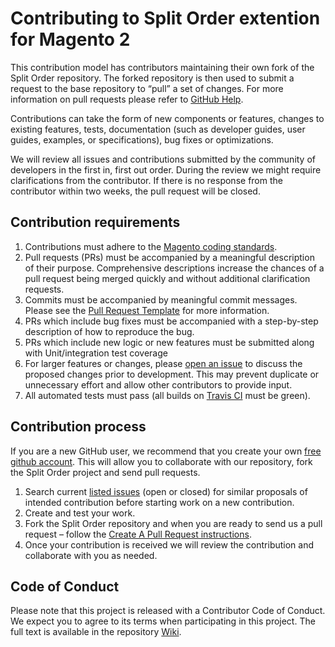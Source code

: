 # Contributing to Split Order extention for Magento 2

This contribution model has contributors maintaining their own fork of the Split Order repository.
The forked repository is then used to submit a request to the base repository to “pull” a set of changes.
For more information on pull requests please refer to [GitHub Help](https://help.github.com/articles/about-pull-requests/).

Contributions can take the form of new components or features, changes to existing features, tests, documentation (such as developer guides, user guides, examples, or specifications), bug fixes or optimizations.

We will review all issues and contributions submitted by the community of developers in the first in, first out order.
During the review we might require clarifications from the contributor.
If there is no response from the contributor within two weeks, the pull request will be closed.

## Contribution requirements

1. Contributions must adhere to the [Magento coding standards](https://devdocs.magento.com/guides/v2.3/coding-standards/bk-coding-standards.html).
2. Pull requests (PRs) must be accompanied by a meaningful description of their purpose. Comprehensive descriptions increase the chances of a pull request being merged quickly and without additional clarification requests.
3. Commits must be accompanied by meaningful commit messages. Please see the [Pull Request Template](https://github.com/magestat/magento2-split-order/blob/master/.github/PULL_REQUEST_TEMPLATE.md) for more information.
4. PRs which include bug fixes must be accompanied with a step-by-step description of how to reproduce the bug.
3. PRs which include new logic or new features must be submitted along with Unit/integration test coverage
4. For larger features or changes, please [open an issue](https://github.com/magestat/magento2-split-order/issues) to discuss the proposed changes prior to development. This may prevent duplicate or unnecessary effort and allow other contributors to provide input.
5. All automated tests must pass (all builds on [Travis CI](https://travis-ci.org/magestat/magento2-split-order) must be green).

## Contribution process

If you are a new GitHub user, we recommend that you create your own [free github account](https://github.com/signup/free).
This will allow you to collaborate with our repository, fork the Split Order project and send pull requests.

1. Search current [listed issues](https://github.com/magestat/magento2-split-order/issues) (open or closed) for similar proposals of intended contribution before starting work on a new contribution.
2. Create and test your work.
3. Fork the Split Order repository and when you are ready to send us a pull request – follow the [Create A Pull Request instructions](https://github.com/magestat/magento2-split-order/blob/master/.github/PULL_REQUEST_TEMPLATE.md).
4. Once your contribution is received we will review the contribution and collaborate with you as needed.

## Code of Conduct

Please note that this project is released with a Contributor Code of Conduct. We expect you to agree to its terms when participating in this project.
The full text is available in the repository [Wiki](https://github.com/magestat/magento2-split-order/blob/develop/.github/CODE_OF_CONDUCT.md).
